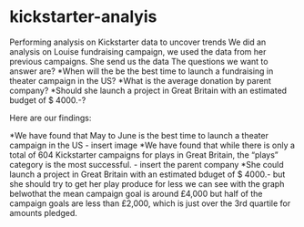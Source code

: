# kickstarter-analyis
Performing analysis on Kickstarter data to uncover trends
We did an analysis on Louise fundraising campaign, we used the data from her previous campaigns. She send us the data 
The questions we want to answer are? 
*When will the be the best time to launch a fundraising in theater campaign in the US?
*What is the average donation by parent company? 
*Should she launch a project in Great Britain with an estimated budget of $ 4000.-?

Here are our findings:


*We have found that May to June is the best time to launch a theater campaign in the US - insert image
*We have found that while there is only a total of 604 Kickstarter campaigns for plays in Great Britain, the “plays” category is the most successful. - insert the parent company
*She could launch a project in Great Britain with an estimated bduget of $ 4000.- but she should try to get her play produce for less  we can see with the graph belwothat the mean campaign goal is around £4,000 but half of the campaign goals are less than £2,000, which is just over the 3rd quartile for amounts pledged.
